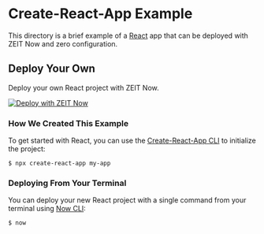 # Create-React-App Example

This directory is a brief example of a [React](https://reactjs.org/) app that can be deployed with ZEIT Now and zero configuration.

## Deploy Your Own

Deploy your own React project with ZEIT Now.

[![Deploy with ZEIT Now](https://zeit.co/button)](https://zeit.co/new/project?template=https://github.com/zeit/now-examples/tree/master/create-react-app)

### How We Created This Example

To get started with React, you can use the [Create-React-App CLI](https://reactjs.org/docs/create-a-new-react-app.html#create-react-app) to initialize the project:

```shell
$ npx create-react-app my-app
```

### Deploying From Your Terminal

You can deploy your new React project with a single command from your terminal using [Now CLI](/download):

```shell
$ now
```
